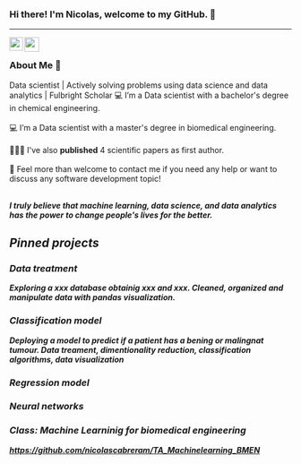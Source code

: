 ### Hi there! I'm Nicolas, welcome to my GitHub. 🌱

<hr />

<a href="www.linkedin.com/in/nicolascabreram/">
  <img align="left" width="24px" src="https://cdn.jsdelivr.net/npm/simple-icons@v3/icons/linkedin.svg"  />
</a>
<a href="mailto:nacabreram@gmail.com">
  <img align="left" width="26px" src="https://cdn.jsdelivr.net/npm/simple-icons@v3/icons/gmail.svg" />
</a>

<br/>

### About Me 🚀

Data scientist | Actively solving problems using data science and data analytics | Fulbright Scholar
💻 I’m a Data scientist with a bachelor's degree in chemical engineering. </br> </br>
💻 I’m a Data scientist with a master's degree in biomedical engineering. </br> </br>
👨🏼‍💻 I've also **published** 4 scientific papers as first author. </br></br>
💬 Feel more than welcome to contact me if you need any help or want to discuss any software development topic! </br></br>
   
 <b><i>I truly believe that machine learning, data science, and data analytics has the power to change people's lives for the better. 
   
## Pinned projects

### Data treatment

Exploring a xxx database obtainig xxx and xxx. Cleaned, organized and manipulate data with pandas visualization. 

### Classification model

Deploying a model to predict if a patient has a bening or malingnat tumour. Data treament, dimentionality reduction, classification algorithms, data visualization

### Regression model

### Neural networks

### Class: Machine Learninig for biomedical engineering

https://github.com/nicolascabreram/TA_Machinelearning_BMEN
